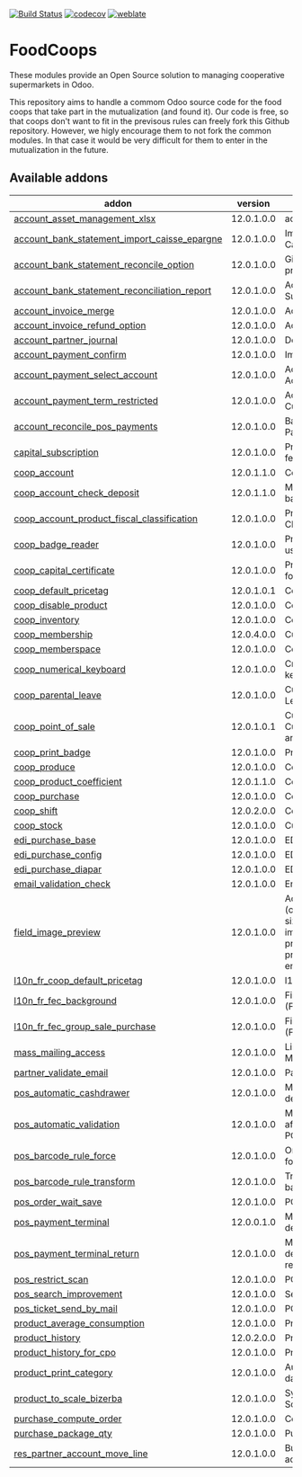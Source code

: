 [![Build Status](https://travis-ci.com/druidoo/FoodCoops.svg?branch=12.0)](https://travis-ci.com/druidoo/FoodCoops)
[![codecov](https://codecov.io/gh/druidoo/FoodCoops/branch/12.0/graph/badge.svg)](https://codecov.io/gh/druidoo/FoodCoops)
[![weblate](https://translate.druidoo.io/widgets/foodcoops-12-0/-/svg-badge.svg)](https://translate.druidoo.io/projects/foodcoops-12-0)

FoodCoops
=========

These modules provide an Open Source solution to managing cooperative supermarkets in Odoo.

This repository aims to handle a commom Odoo source code for the food coops that take part in the mutualization (and found it). Our code is free, so that coops don't want to fit in the previsous rules can freely fork this Github repository. However, we higly encourage them to not fork the common modules. In that case it would be very difficult for them to enter in the mutualization in the future.

<!-- prettier-ignore-start -->
[//]: # (addons)

Available addons
----------------
addon | version | summary
--- | --- | ---
[account_asset_management_xlsx](account_asset_management_xlsx/) | 12.0.1.0.0 | account_asset_management_xlsx
[account_bank_statement_import_caisse_epargne](account_bank_statement_import_caisse_epargne/) | 12.0.1.0.0 | Import CSV Bank Statement from Caisse d'Epargne
[account_bank_statement_reconcile_option](account_bank_statement_reconcile_option/) | 12.0.1.0.0 | Give options on the reconciliation propositions
[account_bank_statement_reconciliation_report](account_bank_statement_reconciliation_report/) | 12.0.1.0.0 | Account Bank Statement Summary
[account_invoice_merge](account_invoice_merge/) | 12.0.1.0.0 | Account Invoice Merge Wizard
[account_invoice_refund_option](account_invoice_refund_option/) | 12.0.1.0.0 | Account Invoice Refund Option
[account_partner_journal](account_partner_journal/) | 12.0.1.0.0 | Define default journal on partner
[account_payment_confirm](account_payment_confirm/) | 12.0.1.0.0 | Improve payment confirmation
[account_payment_select_account](account_payment_select_account/) | 12.0.1.0.0 | Account Payment - Select Account
[account_payment_term_restricted](account_payment_term_restricted/) | 12.0.1.0.0 | Account Payment Terms - Customer / Supplier Restrictions
[account_reconcile_pos_payments](account_reconcile_pos_payments/) | 12.0.1.0.0 | Bank Auto Reconcille POS Payments
[capital_subscription](capital_subscription/) | 12.0.1.0.0 | Provide extra accounting features for Capital Subscription
[coop_account](coop_account/) | 12.0.1.1.0 | Coop Account
[coop_account_check_deposit](coop_account_check_deposit/) | 12.0.1.1.0 | Manage deposit of checks to the bank
[coop_account_product_fiscal_classification](coop_account_product_fiscal_classification/) | 12.0.1.0.0 | Provide extra features for Fiscal Classification
[coop_badge_reader](coop_badge_reader/) | 12.0.1.0.0 | Provide light Ionic Apps to read user Badge
[coop_capital_certificate](coop_capital_certificate/) | 12.0.1.0.0 | Provide a Fiscal Certificate report for capital subscriptions
[coop_default_pricetag](coop_default_pricetag/) | 12.0.1.0.1 | Coop Default Price Tag
[coop_disable_product](coop_disable_product/) | 12.0.1.0.0 | Coop Limit Creation of Product
[coop_inventory](coop_inventory/) | 12.0.1.0.0 | Coop - Inventory
[coop_membership](coop_membership/) | 12.0.4.0.0 | Custom settings for membership
[coop_memberspace](coop_memberspace/) | 12.0.1.0.0 | Coop Memberspace
[coop_numerical_keyboard](coop_numerical_keyboard/) | 12.0.1.0.0 | Create a new POS numerical keyboard
[coop_parental_leave](coop_parental_leave/) | 12.0.1.0.0 | Custom settings for Parental Leave
[coop_point_of_sale](coop_point_of_sale/) | 12.0.1.0.1 | Customize Point of Sale Display Custom Barcode Rules for Coop article weight and price.
[coop_print_badge](coop_print_badge/) | 12.0.1.0.0 | Print partner's badge
[coop_produce](coop_produce/) | 12.0.1.0.0 | Coop Produce
[coop_product_coefficient](coop_product_coefficient/) | 12.0.1.1.0 | Coop Product Coefficients
[coop_purchase](coop_purchase/) | 12.0.1.0.0 | Coop Purchase
[coop_shift](coop_shift/) | 12.0.2.0.0 | Coop Shift
[coop_stock](coop_stock/) | 12.0.1.0.0 | Custom settings for stock
[edi_purchase_base](edi_purchase_base/) | 12.0.1.0.0 | EDI Purchase
[edi_purchase_config](edi_purchase_config/) | 12.0.1.0.0 | EDI Config
[edi_purchase_diapar](edi_purchase_diapar/) | 12.0.1.0.0 | EDI Purchase DIAPAR
[email_validation_check](email_validation_check/) | 12.0.1.0.0 | Email Validation Check
[field_image_preview](field_image_preview/) | 12.0.1.0.0 | Adds functional preview (open/popup) image in original size Enlarge image Enlarge images product images preview product images picture foto product photo product preview enlarge
[l10n_fr_coop_default_pricetag](l10n_fr_coop_default_pricetag/) | 12.0.1.0.0 | l10n fr Coop Default Price Tag
[l10n_fr_fec_background](l10n_fr_fec_background/) | 12.0.1.0.0 | Fichier d'Échange Informatisé (FEC) for France
[l10n_fr_fec_group_sale_purchase](l10n_fr_fec_group_sale_purchase/) | 12.0.1.0.0 | Fichier d'Échange Informatisé (FEC) for France
[mass_mailing_access](mass_mailing_access/) | 12.0.1.0.0 | Limit mass sending to new 'Mass Mailing Manager' group member
[partner_validate_email](partner_validate_email/) | 12.0.1.0.0 | Partner - Validate Email
[pos_automatic_cashdrawer](pos_automatic_cashdrawer/) | 12.0.1.0.0 | Manage Automatic Cashdrawer device from POS front end
[pos_automatic_validation](pos_automatic_validation/) | 12.0.1.0.0 | Manage Automatic Validation after complete payment in the POS front end
[pos_barcode_rule_force](pos_barcode_rule_force/) | 12.0.1.0.0 | On the product template, allow to force a specific rule
[pos_barcode_rule_transform](pos_barcode_rule_transform/) | 12.0.1.0.0 | Transforms the value read in the barcode with a JS expression
[pos_order_wait_save](pos_order_wait_save/) | 12.0.1.0.0 | POS Order Wait Save
[pos_payment_terminal](pos_payment_terminal/) | 12.0.0.1.0 | Manage Payment Terminal device from POS front end
[pos_payment_terminal_return](pos_payment_terminal_return/) | 12.0.1.0.0 | Manage Payment Terminal device from POS front end with return
[pos_restrict_scan](pos_restrict_scan/) | 12.0.1.0.0 | POS Restrict Scanning Product
[pos_search_improvement](pos_search_improvement/) | 12.0.1.0.0 | Search Exactly Products
[pos_ticket_send_by_mail](pos_ticket_send_by_mail/) | 12.0.1.0.0 | POS Receipt By Email
[product_average_consumption](product_average_consumption/) | 12.0.1.0.0 | Product - Average Consumption
[product_history](product_history/) | 12.0.2.0.0 | Product - History
[product_history_for_cpo](product_history_for_cpo/) | 12.0.1.0.0 | Product History for CPO
[product_print_category](product_print_category/) | 12.0.1.0.0 | Automate products print, when data has changed
[product_to_scale_bizerba](product_to_scale_bizerba/) | 12.0.1.0.0 | Synchronize Odoo database with Scales
[purchase_compute_order](purchase_compute_order/) | 12.0.1.0.0 | Computed Purchase Order
[purchase_package_qty](purchase_package_qty/) | 12.0.1.0.0 | Purchase - Package Quantity
[res_partner_account_move_line](res_partner_account_move_line/) | 12.0.1.0.0 | Button to access partner's account move lines

[//]: # (end addons)
<!-- prettier-ignore-end -->
